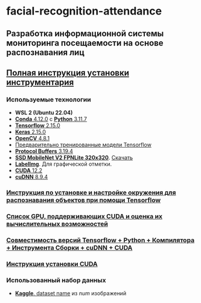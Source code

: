 # facial-recognition-attendance

## Разработка информационной системы мониторинга посещаемости на основе распознавания лиц

## [**Полная инструкция установки инструментария**](https://tensorflow-object-detection-api-tutorial.readthedocs.io/en/latest/install.html)

### Используемые технологии

- **WSL 2 (Ubuntu 22.04)**
- [**Conda** 4.12.0](https://www.anaconda.com/) с [**Python** 3.11.7](https://www.python.org/)
- [**Tensorflow** 2.15.0](https://www.tensorflow.org/)
- [**Keras** 2.15.0](https://keras.io/)
- [**OpenCV** 4.8.1](https://opencv.org/)
- [Предварительно тренированные модели Tensorflow](https://github.com/tensorflow/models)
- [**Protocol Buffers** 3.19.4](https://github.com/protocolbuffers/protobuf/)
- [**SSD MobileNet V2 FPNLite 320x320**](https://github.com/tensorflow/models/blob/master/research/object_detection/configs/tf2/ssd_mobilenet_v2_fpnlite_320x320_coco17_tpu-8.config). [Скачать](http://download.tensorflow.org/models/object_detection/tf2/20200711/ssd_mobilenet_v2_fpnlite_320x320_coco17_tpu-8.tar.gz)
- [**LabelImg**](https://github.com/tzutalin/labelImg). Для графической отметки.
- [**CUDA** 12.2](https://developer.nvidia.com/cuda-11.2.2-download-archive)
- [**cuDNN** 8.9.4](https://developer.nvidia.com/rdp/cudnn-archive)

### [Инструкция по установке и настройке окружения для распознавания объектов при помощи Tensorflow](https://tensorflow-object-detection-api-tutorial.readthedocs.io/en/latest/install.html)

### [Список GPU, поддерживающих CUDA и оценка их вычислительных возможностей](https://developer.nvidia.com/cuda-gpus)

### [Совместимость версий Tensorflow + Python + Компилятора + Инструмента Сборки + cuDNN + CUDA](https://www.tensorflow.org/install/source#gpu_support_2)

### [Инструкция установки CUDA](https://docs.nvidia.com/cuda/archive/11.2.2/cuda-installation-guide-microsoft-windows/index.html)

### Использованный набор данных

- [**Kaggle**. dataset name](https://www.kaggle.com/link) из *num* изображений
